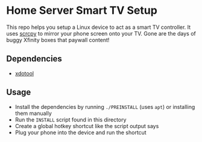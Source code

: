 # Home Server Smart TV Setup
This repo helps you setup a Linux device to act as a smart TV controller.
It uses [scrcpy](https://github.com/Genymobile/scrcpy) to mirror your phone screen onto your TV.
Gone are the days of buggy Xfinity boxes that paywall content!

## Dependencies
- [xdotool](https://github.com/jordansissel/xdotool)

## Usage
- Install the dependencies by running `./PREINSTALL` (uses `apt`) or installing them manually
- Run the `INSTALL` script found in this directory
- Create a global hotkey shortcut like the script output says
- Plug your phone into the device and run the shortcut
